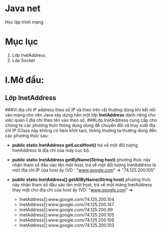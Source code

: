 # Java net
Học lập trình mạng
# Mục lục
 

 1. Lớp InetAddress
 2. Lớp Socket

# I.Mở đầu:
 ## Lớp InetAddress
  ###Vì địa chỉ IP address theo số IP và theo trên rất thường dùng khi kết nối vào mạng cho nên Java xây dựng hẳn một lớp **InetAddress** dành riêng cho việc quản lí địa chỉ theo tên vào theo số.
  ###Lớp InetAddress cung cấp cho chúng ta các phương thức thông dụng dùng để chuyển đổi và truy xuất địa chỉ IP (Class này không có hàm khởi tạo), thông thường ta thường dùng đến các phương thức sau:

- **public static InetAddress getLocalHost()** trả về một đối tượng InetAddress là địa chỉ của máy cục bộ.

- **public static InetAddress getByName(String host)** phương thức này nhận tham số đầu vào tên một host, trả về một đối tượng InetAddress là một địa chỉ IP của host ấy (VD : "www.google.com" => "74.125.200.105"

- **public static InetAddress[] getAllByName(String host)** phương thức này nhận tham số đầu vào tên một host, trả về một mảng InetAddress thay mặt cho địa chỉ của host ấy (VD: "www.google.com" =>
  <ul>
  <li>InetAddress[]:www.google.com/74.125.200.104</li>
  <li>InetAddress[]:www.google.com/74.125.200.147</li>
  <li>InetAddress[]:www.google.com/74.125.200.99</li>
  <li>InetAddress[]:www.google.com/74.125.200.105</li>
  <li>InetAddress[]:www.google.com/74.125.200.106</li>
  <li>InetAddress[]:www.google.com/74.125.200.103</li>
  </ul>